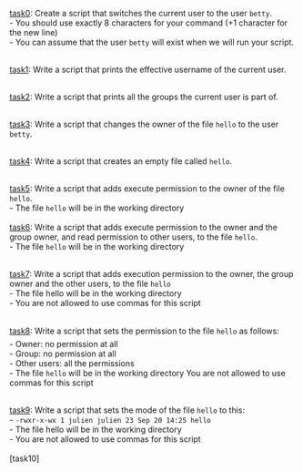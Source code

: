 [task0](./0-iam_betty): Create a script that switches the current user to the user `betty`.<br>
	- You should use exactly 8 characters for your command (+1 character for the new line)<br>
	- You can assume that the user `betty` will exist when we will run your script. <br><br>

[task1](./1-who_am_i): Write a script that prints the effective username of the current user.<br><br>

[task2](./2-groups): Write a script that prints all the groups the current user is part of.<br><br>

[task3](./3-new_owner): Write a script that changes the owner of the file `hello` to the user `betty`.<br><br>

[task4](./4-empty): Write a script that creates an empty file called `hello`.<br><br>

[task5](./5-execute): Write a script that adds execute permission to the owner of the file `hello`.<br>
 	- The file `hello` will be in the working directory<br><br>
[task6](./6-multiple_permissions): Write a script that adds execute permission to the owner and the group owner, and read permission to other users, to the file `hello`.<br>
	- The file `hello` will be in the working directory<br><br>

[task7](./7-everybody): Write a script that adds execution permission to the owner, the group owner and the other users, to the file `hello`<br>
	- The file hello will be in the working directory<br>
	- You are not allowed to use commas for this script<br><br>

[task8](./8-James_Bond): Write a script that sets the permission to the file `hello` as follows:<br>
	- Owner: no permission at all<br>
	- Group: no permission at all<br>
	- Other users: all the permissions<br>
	- The file `hello` will be in the working directory You are not allowed to use commas for this script<br><br>

[task9](./9-John_Doe): Write a script that sets the mode of the file `hello` to this:<br>
	- `-rwxr-x-wx 1 julien julien 23 Sep 20 14:25 hello`<br>
	- The file hello will be in the working directory<br>
	- You are not allowed to use commas for this script<br><br>
[task10]
